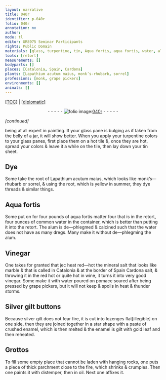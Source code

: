 ```yaml
---
layout: narrative
title: 040r
identifier: p-040r
folio: 040r
annotation: no
author:
mode: tl
editor: GR8975 Seminar Participants
rights: Public Domain
materials: [glass, turpentine, tin, Aqua fortis, aqua fortis, water, alum, Vinegar, mineral salt, marble, Cardona salt, wine, vinegar, Silver gilt, silver gilt, enamel, gold, parchment, oil]
tools: [retort]
measurements: []
bodyparts: []
places: [Catalonia, Spain, Cardona]
plants: [Lapathium acutum maius, monk’s-rhubarb, sorrel]
professions: [monk, grape pickers]
environments: []
animals: []
---
```


<p><a href="{{ site.baseurl }}/translation/">[TOC]</a> | <a href="{{ site.baseurl }}/_texts/p-040r_tc.md/">[diplomatic]</a></p><div class="folio" align="center">- - - - - <a href="http://gallica.bnf.fr/ark:/12148/btv1b10500001g/f85.image" target="_blank"><img src="https://cu-mkp.github.io/2017-workshop-edition/assets/photo-icon.png" alt="folio image: " style="display:inline-block; margin-bottom:-3px;"/>040r</a> - - - - - </div>  
 
*[continued]*
  
being at all expert in painting. If your <span class="m">glass</span> pane is bulging as if taken from the belly of a jar, it will show better. When you apply your <span class="m">turpentine</span> colors to your <span class="m">glass</span> panes, first place them on a hot tile &, once they are hot, spread your colors & leave it a while on the tile, then lay down your <span class="m">tin</span> sheet.
 
 
  

## Dye

 
Some take the root of <span class="pa">Lapathium acutum maius</span>, which looks like <span class="pa"><span class="pro">monk</span>’s—rhubarb</span> or <span class="pa">sorrel</span>, & using the root, which is yellow in summer, they dye threads & similar things.
 
 
  

## <span class="m">Aqua fortis</span>

 
Some put <span class="del">on</span> for four pounds of <span class="m">aqua fortis</span> matter <span class="del">four</span> that is in the <span class="tl">retort</span>, four ounces of common <span class="m">water</span> in the container, which is better than putting it into the <span class="tl">retort</span>. The <span class="m">alum</span> is de—phlegmed & calcined such that the <span class="m">water</span> does not have as many dregs. Many make it without de—phlegming the <span class="m">alum</span>.
 
 
  

## <span class="m">Vinegar</span>

 
One takes for granted that <span class="del">jec</span> heat red—hot the <span class="m">mineral salt</span> that looks like <span class="m">marble</span> & that is called in <span class="pl">Catalonia</span> & at the border of <span class="pl">Spain</span> <span class="m"><span class="pl">Cardona</span> salt</span>, & throwing it <span class="del">in the</span> red hot or quite hot in <span class="m">wine</span>, it turns it into very good <span class="m">vinegar</span>. Some make it with <span class="m">water</span> poured on pomace soured after being pressed by <span class="pro">grape pickers</span>, but it will not keep & spoils in heat & thunder storms.
 
 
  

## <span class="m">Silver gilt</span> buttons

 
Because <span class="m">silver gilt</span> does not fear fire, it is cut into lozenges flat<span class="del">[illegible]</span> on one side, then they are joined together in a star shape with a paste of crushed <span class="m">enamel</span>, which is then melted & the <span class="m">enamel</span> is gilt with <span class="m">gold</span> leaf and then reheated.
 
 
  

## Grottos

 
To fill some empty place that cannot be laden with hanging rocks, one puts a piece of thick <span class="m">parchment</span> close to the fire, which shrinks & crumples. Then one paints it with distemper, then in <span class="m">oil</span>. Next one affixes it.
 
